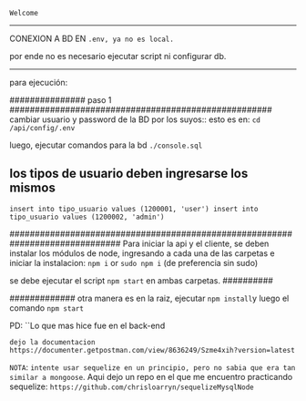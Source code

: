 `Welcome`
____________________________________________________________________________



CONEXION A BD EN `.env, ya no es local.`


por ende no es necesario ejecutar script ni configurar db.
____________________________________________________________________________
para ejecución:

############### paso 1 ####################################################
cambiar usuario y password de la BD por los suyos::
esto es en:
`` cd /api/config/.env ``

luego, ejecutar comandos para la bd `./console.sql`
## los tipos de usuario deben ingresarse los mismos
`insert into tipo_usuario values (1200001, 'user')
insert into tipo_usuario values (1200002, 'admin')`

##############################################################################
Para iniciar la api y el cliente, 
se deben instalar los módulos de node, ingresando a cada una de las carpetas e
iniciar la instalacion: `npm i` or `sudo npm i` (de preferencia sin sudo)

se debe ejecutar el script `npm start` en ambas carpetas.
##########

#############
otra manera es en la raiz, ejecutar `npm install`y luego el comando `npm start`

PD: ``Lo que mas hice fue en el back-end 
 
`dejo la documentacion`
`https://documenter.getpostman.com/view/8636249/Szme4xih?version=latest`



`NOTA`: `intente usar sequelize en un principio, pero no sabia que era tan similar a mongoose`. Aqui dejo un repo en el que me encuentro practicando sequelize: `https://github.com/chrisloarryn/sequelizeMysqlNode`
